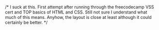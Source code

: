 /* I suck at this. First attempt after running through the freecodecamp VSS cert and TOP basics of HTML and CSS. Still not sure I understand what much of this means. Anyhow, the layout is close at least although it could certainly be better. */